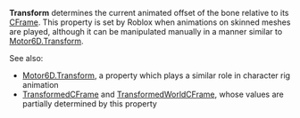 **Transform** determines the current animated offset of the bone relative
to its [CFrame](https://create.roblox.com/docs/reference/engine/classes/Attachment#CFrame). This property is set by Roblox when
animations on skinned meshes are played, although it can be manipulated
manually in a manner similar to [Motor6D.Transform](https://create.roblox.com/docs/reference/engine/classes/Motor6D#Transform).

See also:

- [Motor6D.Transform](https://create.roblox.com/docs/reference/engine/classes/Motor6D#Transform), a property which plays a similar role in character
  rig animation
- [TransformedCFrame](https://create.roblox.com/docs/reference/engine/classes/Bone#TransformedCFrame) and
  [TransformedWorldCFrame](https://create.roblox.com/docs/reference/engine/classes/Bone#TransformedWorldCFrame), whose values are
  partially determined by this property